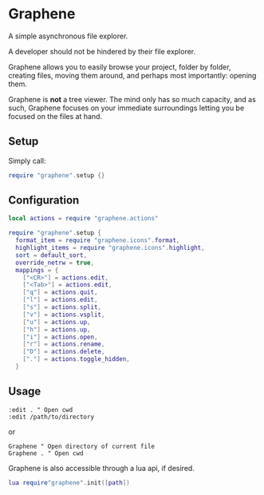 # Graphene

A simple asynchronous file explorer.

A developer should not be hindered by their file explorer.

Graphene allows you to easily browse your project, folder by folder, creating
files, moving them around, and perhaps most importantly: opening them.

Graphene is **not** a tree viewer. The mind only has so much capacity, and as
such, Graphene focuses on your immediate surroundings letting you be focused on
the files at hand.

## Setup
Simply call:

```lua
require "graphene".setup {}
```

## Configuration
```lua
local actions = require "graphene.actions"

require "graphene".setup {
  format_item = require "graphene.icons".format,
  highlight_items = require "graphene.icons".highlight,
  sort = default_sort,
  override_netrw = true,
  mappings = {
    ["<CR>"] = actions.edit,
    ["<Tab>"] = actions.edit,
    ["q"] = actions.quit,
    ["l"] = actions.edit,
    ["s"] = actions.split,
    ["v"] = actions.vsplit,
    ["u"] = actions.up,
    ["h"] = actions.up,
    ["i"] = actions.open,
    ["r"] = actions.rename,
    ["D"] = actions.delete,
    ["."] = actions.toggle_hidden,
  }
```

## Usage

```vim
:edit . " Open cwd
:edit /path/to/directory
```

or

```vim
Graphene " Open directory of current file
Graphene . " Open cwd
```

Graphene is also accessible through a lua api, if desired.

```lua
lua require"graphene".init([path])
```
